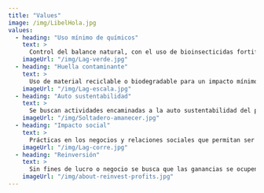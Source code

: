 ```yaml
---
title: "Values"
image: /img/LibelHola.jpg
values:
  - heading: "Uso mínimo de químicos"
    text: >
      Control del balance natural, con el uso de bioinsecticidas fortificantes.
    imageUrl: "/img/Lag-verde.jpg"
  - heading: "Huella contaminante"
    text: >
      Uso de material reciclable o biodegradable para un impacto mínimo en la contaminación por plásticos del ambiente. 
    imageUrl: "/img/Lag-escala.jpg"
  - heading: "Auto sustentabilidad"
    text: >
      Se buscan actividades encaminadas a la auto sustentabilidad del proyecto.
    imageUrl: "/img/Soltadero-amanecer.jpg"
  - heading: "Impacto social"
    text: >
      Prácticas en los negocios y relaciones sociales que permitan ser un ejemplo para la comunidad.
    imageUrl: "/img/Lag-corre.jpg"
  - heading: "Reinversión"
    text: >
      Sin fines de lucro o negocio se busca que las ganancias se ocupen en mejoras y desarrollo del proyecto mismo.
    imageUrl: "/img/about-reinvest-profits.jpg"
---
```

